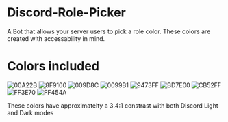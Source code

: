 # Discord-Role-Picker
A Bot that allows your server users to pick a role color. These colors are created with accessability in mind.

# Colors included
![00A22B](https://i.imgur.com/2Chs9D3.png) ![8F9100](https://i.imgur.com/j9gdZm0.png) ![009D8C](https://i.imgur.com/OPWbVIq.png)
![0099B1](https://i.imgur.com/xiFXsKH.png) ![9473FF](https://i.imgur.com/4XkFuxH.png) ![BD7E00](https://i.imgur.com/qHKs9JO.png)
![CB52FF](https://i.imgur.com/P4RCZVy.png) ![FF3E70](https://i.imgur.com/PizDiJ0.png) ![FF454A](https://i.imgur.com/J0lVMnh.png)

These colors have approximatelty a 3.4:1 constrast with both Discord Light and Dark modes
